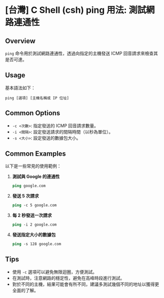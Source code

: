 # [台灣] C Shell (csh) ping 用法: 測試網路連通性

## Overview
`ping` 命令用於測試網路連通性，透過向指定的主機發送 ICMP 回音請求來檢查其是否可達。

## Usage
基本語法如下：
```
ping [選項] [主機名稱或 IP 位址]
```

## Common Options
- `-c <次數>`: 指定發送的 ICMP 回音請求數量。
- `-i <間隔>`: 設定發送請求的間隔時間（以秒為單位）。
- `-s <大小>`: 設定發送的數據包大小。

## Common Examples
以下是一些常見的使用範例：

1. **測試與 Google 的連通性**
   ```csh
   ping google.com
   ```

2. **發送 5 次請求**
   ```csh
   ping -c 5 google.com
   ```

3. **每 2 秒發送一次請求**
   ```csh
   ping -i 2 google.com
   ```

4. **發送指定大小的數據包**
   ```csh
   ping -s 128 google.com
   ```

## Tips
- 使用 `-c` 選項可以避免無限迴圈，方便測試。
- 在測試時，注意網路的穩定性，避免在高峰時段進行測試。
- 對於不同的主機，結果可能會有所不同，建議多測試幾個不同的地址以獲得更全面的了解。